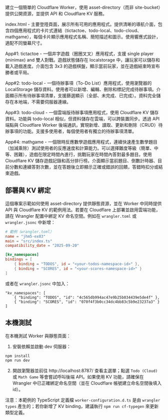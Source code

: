建立一個簡單的 Cloudflare Worker，使用 asset-directory（而非 site-bucket）提供公開資源，並提供 API 和 Cloudflare KV 服務。

index.html - 主要登陸頁面，展示所有可用的應用程式。提供清晰的導航介面，包含四個應用程式的卡片式連結（tictactoe、todo-local、todo-cloud、mathgame），每個卡片顯示應用程式名稱、簡短描述和圖示。使用響應式設計，適配不同螢幕尺寸。

App#1: tictactoe - 一個井字遊戲（圈圈叉叉）應用程式，支援 single player (minimax) and 雙人對戰。遊戲狀態儲存在 localstorage 中，讓玩家可以儲存和載入遊戲進度。介面包含 3x3 的遊戲棋盤，顯示當前玩家，並在遊戲結束時宣布勝者或平局。

App#2: todo-local - 一個待辦事項（To-Do List）應用程式，使用瀏覽器的 LocalStorage 儲存資料。使用者可以新增、編輯、刪除和標記完成待辦事項。介面顯示所有待辦事項清單，支援篩選顯示（全部、未完成、已完成）。資料完全儲存在本地端，不需要伺服器連線。

App#3: todo-cloud - 一個雲端版待辦事項應用程式，使用 Cloudflare KV 儲存資料。功能與 todo-local 相似，但資料儲存在雲端，可以跨裝置同步。透過 API 端點與 Cloudflare Worker 後端通訊，實現新增、讀取、更新和刪除（CRUD）待辦事項的功能。支援多使用者，每個使用者有獨立的待辦事項清單。

App#4: mathgame - 一個限時反應數學遊戲應用程式，連續快速產生數學題目（加減乘除）測試使用者的反應速度和計算能力。可以選擇難度等級（簡單、中等、困難），遊戲在限定時間內進行，挑戰玩家在時間內答對最多題目。使用 Cloudflare KV 儲存遊戲記錄和高分排行榜。介面顯示當前題目、倒數計時器、目前分數和連續答對次數，並在答題後立即顯示正確或錯誤的回饋，答錯時扣分或結束遊戲。

部署與 KV 綁定
----------------

這個專案示範如何使用 asset-directory 提供靜態資源，並在 Worker 中同時提供 API 與 Cloudflare KV 的範例用法。若要在 Cloudflare 上部署並啟用雲端功能，請在 Wrangler 配置中綁定 KV 命名空間。例如在 `wrangler.toml` 或 `wrangler.jsonc` 中新增：

```toml
# 範例（wrangler.toml）
name = "jhm5-ex03"
main = "src/index.ts"
compatibility_date = "2025-09-20"

[kv_namespaces]
bindings = [
	{ binding = "TODOS", id = "<your-todos-namespace-id>" },
	{ binding = "SCORES", id = "<your-scores-namespace-id>" }
]
```

或者在 `wrangler.jsonc` 中加入：

```jsonc
"kv_namespaces": [
	{ "binding": "TODOS", "id": "4c565db994ac47e9b25b034439e5de4f" },
	{ "binding": "SCORES", "id": "070f4f3b0cc34dc4bb83c5b9e23237a3" }
]
```

本機測試
-------

在本機測試 Worker 與靜態頁面：

1. 安裝依賴並啟動 dev 伺服器：

```bash
npm install
npm run dev
```

2. 開啟瀏覽器並前往 http://localhost:8787/ 查看主選單；點選 `Todo (Cloud)` 或 `Math Game` 等會嘗試呼叫後端 API。如果使用 KV 功能，請確保在 Wrangler 中已正確綁定命名空間（並在 Cloudflare 帳號建立命名空間後填入 id）。

注意：本範例的 TypeScript 定義檔 `worker-configuration.d.ts` 是由 `wrangler types` 產生的；若你新增了 KV binding，建議執行 `npm run cf-typegen` 來更新類型定義。
